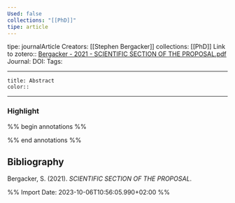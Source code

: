 ```yaml
---
Used: false
collections: "[[PhD]]"
tipe: article
---
```

tipe: journalArticle
Creators: [[Stephen Bergacker]]
collections: [[PhD]]
Link to zotero:: [Bergacker - 2021 - SCIENTIFIC SECTION OF THE PROPOSAL.pdf](zotero://select/library/items/3YGNEAN6)
Journal: 
DOI: 
Tags: 

---
```ad-note
title: Abstract
color:: 

```

---
### Highlight

%% begin annotations %%

%% end annotations %%

## Bibliography

Bergacker, S. (2021). _SCIENTIFIC SECTION OF THE PROPOSAL_.

%% Import Date: 2023-10-06T10:56:05.990+02:00 %%
